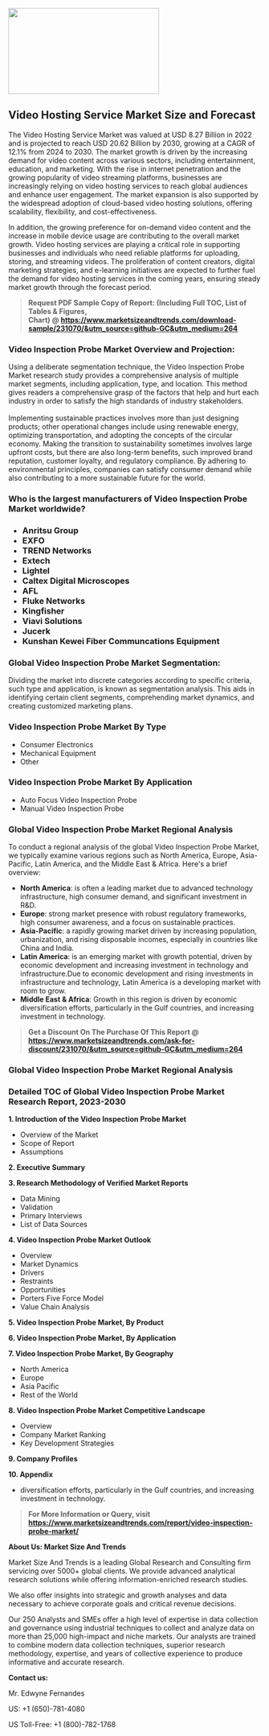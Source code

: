<p><img class="alignnone size-medium wp-image-20088" src="https://ffe5etoiles.com/wp-content/uploads/2024/12/MST1-300x171.png" alt="" width="300" height="171" /></p><h2>Video Hosting Service Market Size and Forecast</h2><p>The Video Hosting Service Market was valued at USD 8.27 Billion in 2022 and is projected to reach USD 20.62 Billion by 2030, growing at a CAGR of 12.1% from 2024 to 2030. The market growth is driven by the increasing demand for video content across various sectors, including entertainment, education, and marketing. With the rise in internet penetration and the growing popularity of video streaming platforms, businesses are increasingly relying on video hosting services to reach global audiences and enhance user engagement. The market expansion is also supported by the widespread adoption of cloud-based video hosting solutions, offering scalability, flexibility, and cost-effectiveness.</p><p>In addition, the growing preference for on-demand video content and the increase in mobile device usage are contributing to the overall market growth. Video hosting services are playing a critical role in supporting businesses and individuals who need reliable platforms for uploading, storing, and streaming videos. The proliferation of content creators, digital marketing strategies, and e-learning initiatives are expected to further fuel the demand for video hosting services in the coming years, ensuring steady market growth through the forecast period.</p></p><blockquote id="" class=""><strong>Request PDF Sample Copy of Report: (Including Full TOC, List of Tables &amp; Figures, Chart)&nbsp;@&nbsp;<strong><a href="https://www.marketsizeandtrends.com/download-sample/231070/&utm_source=github-GC&utm_medium=264" target="_blank">https://www.marketsizeandtrends.com/download-sample/231070/&utm_source=github-GC&utm_medium=264</a></strong></strong></blockquote><h3 id="" class="">Video Inspection Probe Market&nbsp;Overview and Projection:</h3><p id="" class="">Using a deliberate segmentation technique, the Video Inspection Probe Market research study provides a comprehensive analysis of multiple market segments, including application, type, and location. This method gives readers a comprehensive grasp of the factors that help and hurt each industry in order to satisfy the high standards of industry stakeholders. <br /> <br />Implementing sustainable practices involves more than just designing products; other operational changes include using renewable energy, optimizing transportation, and adopting the concepts of the circular economy. Making the transition to sustainability sometimes involves large upfront costs, but there are also long-term benefits, such improved brand reputation, customer loyalty, and regulatory compliance. By adhering to environmental principles, companies can satisfy consumer demand while also contributing to a more sustainable future for the world.</p><h3 id="" class="">Who is the largest manufacturers of&nbsp;Video Inspection Probe Market worldwide?</h3><h3 class=""><p><ul><li>Anritsu Group </li><li> EXFO </li><li> TREND Networks </li><li> Extech </li><li> Lightel </li><li> Caltex Digital Microscopes </li><li> AFL </li><li> Fluke Networks </li><li> Kingfisher </li><li> Viavi Solutions </li><li> Jucerk </li><li> Kunshan Kewei Fiber Communcations Equipment</li></ul></p></h3><h3 id="" class="">Global&nbsp;Video Inspection Probe Market Segmentation:</h3><p id="" class="">Dividing the market into discrete categories according to specific criteria, such type and application, is known as segmentation analysis. This aids in identifying certain client segments, comprehending market dynamics, and creating customized marketing plans.</p><h3 id="" class="">Video Inspection Probe Market&nbsp;By Type</h3><p><p><ul><li>Consumer Electronics</li><li> Mechanical Equipment</li><li> Other</p></li></ul></p></p><h3 id="" class="">Video Inspection Probe Market&nbsp;By Application</h3><p class=""><p><ul><li>Auto Focus Video Inspection Probe</li><li> Manual Video Inspection Probe</li></ul></p></p><h3 id="" class="">Global Video Inspection Probe Market Regional Analysis</h3><p id="" class="">To conduct a regional analysis of the global Video Inspection Probe Market, we typically examine various regions such as North America, Europe, Asia-Pacific, Latin America, and the Middle East &amp; Africa. Here's a brief overview:</p><ul><li><strong>North America</strong>: is often a leading market due to advanced technology infrastructure, high consumer demand, and significant investment in R&amp;D.</li><li><strong>Europe</strong>: strong market presence with robust regulatory frameworks, high consumer awareness, and a focus on sustainable practices.</li><li><strong>Asia-Pacific</strong>: a rapidly growing market driven by increasing population, urbanization, and rising disposable incomes, especially in countries like China and India.</li><li><strong>Latin America</strong>: is an emerging market with growth potential, driven by economic development and increasing investment in technology and infrastructure.Due to economic development and rising investments in infrastructure and technology, Latin America is a developing market with room to grow.</li><li><strong>Middle East &amp; Africa</strong>: Growth in this region is driven by economic diversification efforts, particularly in the Gulf countries, and increasing investment in technology.</li></ul><blockquote id="" class=""><strong>Get a Discount On The Purchase Of This Report @ <strong><a href="https://www.marketsizeandtrends.com/ask-for-discount/231070/&utm_source=github-GC&utm_medium=264" target="_blank">https://www.marketsizeandtrends.com/ask-for-discount/231070/&utm_source=github-GC&utm_medium=264</a></strong></strong></blockquote><h3 id="" class="">Global Video Inspection Probe Market Regional Analysis</h3><h3 id="" class="">Detailed TOC of Global Video Inspection Probe Market Research Report, 2023-2030</h3><p id="" class=""><strong>1. Introduction of the Video Inspection Probe Market</strong></p><ul><li>Overview of the Market</li><li>Scope of Report</li><li>Assumptions</li></ul><p id="" class=""><strong>2. Executive Summary</strong></p><p id="" class=""><strong>3. Research Methodology of Verified Market Reports</strong></p><ul><li>Data Mining</li><li>Validation</li><li>Primary Interviews</li><li>List of Data Sources</li></ul><p id="" class=""><strong>4. Video Inspection Probe Market Outlook</strong></p><ul><li>Overview</li><li>Market Dynamics</li><li>Drivers</li><li>Restraints</li><li>Opportunities</li><li>Porters Five Force Model</li><li>Value Chain Analysis</li></ul><p id="" class=""><strong>5. Video Inspection Probe Market, By Product</strong></p><p id="" class=""><strong>6. Video Inspection Probe Market, By Application</strong></p><p id="" class=""><strong>7. Video Inspection Probe Market, By Geography</strong></p><ul><li>North America</li><li>Europe</li><li>Asia Pacific</li><li>Rest of the World</li></ul><p id="" class=""><strong>8. Video Inspection Probe Market Competitive Landscape</strong></p><ul><li>Overview</li><li>Company Market Ranking</li><li>Key Development Strategies</li></ul><p id="" class=""><strong>9. Company Profiles</strong></p><p id="" class=""><strong>10. Appendix</strong></p><ul><li>diversification efforts, particularly in the Gulf countries, and increasing investment in technology.</li></ul><blockquote id="" class=""><strong>For More Information or Query, visit <strong><strong><a href="https://www.marketsizeandtrends.com/report/video-inspection-probe-market/" target="_blank">https://www.marketsizeandtrends.com/report/video-inspection-probe-market/</a></strong></strong></strong></blockquote><p id="" class=""><strong>About Us: Market Size And Trends</strong></p><p id="" class="">Market Size And Trends is a leading Global Research and Consulting firm servicing over 5000+ global clients. We provide advanced analytical research solutions while offering information-enriched research studies.</p><p id="" class="">We also offer insights into strategic and growth analyses and data necessary to achieve corporate goals and critical revenue decisions.</p><p id="" class="">Our 250 Analysts and SMEs offer a high level of expertise in data collection and governance using industrial techniques to collect and analyze data on more than 25,000 high-impact and niche markets. Our analysts are trained to combine modern data collection techniques, superior research methodology, expertise, and years of collective experience to produce informative and accurate research.</p><p id="" class=""><strong>Contact us:</strong></p><p id="" class="">Mr. Edwyne Fernandes</p><p id="" class="">US: +1 (650)-781-4080</p><p id="" class="">US Toll-Free: +1 (800)-782-1768</p>
